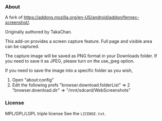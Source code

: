 ### About ###

A fork of https://addons.mozilla.org/en-US/android/addon/fennec-screenshot/.

Originally authored by TakaChan.

This add-on provides a screen capture feature.
Full page and visible area can be captured.

The capture image will be saved as PNG format in your Downloads folder.
If you need to save it as JPEG, please turn on the use_jpeg option.

If you need to save the image into a specific folder as you wish,
1. Open "about:config"
2. Edit the following prefs
   "browser.download.folderList" => 2
   "browser.download.dir" => "/mnt/sdcard/WebScreenshots"


### License ###
MPL/GPL/LGPL triple license
See the `LICENSE.txt`.
